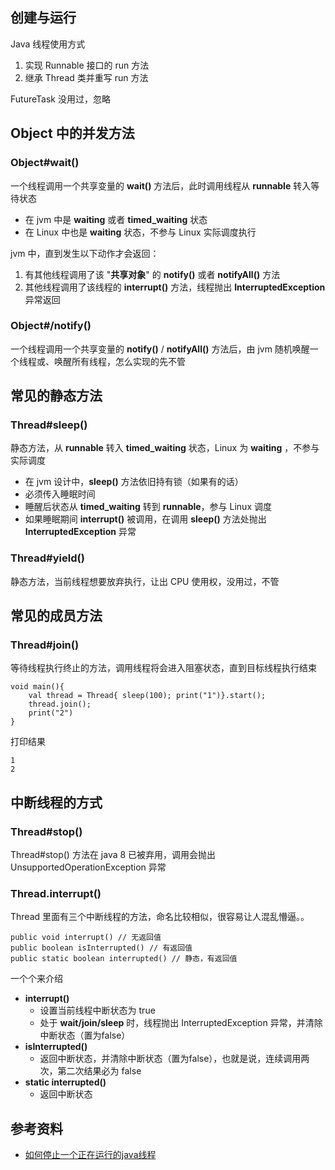 
## 创建与运行

Java 线程使用方式

1. 实现 Runnable 接口的 run 方法
2. 继承 Thread 类并重写 run 方法

FutureTask 没用过，忽略

## Object 中的并发方法

### **Object#wait()**

一个线程调用一个共享变量的 **wait()** 方法后，此时调用线程从 **runnable** 转入等待状态

- 在 jvm 中是 **waiting** 或者 **timed_waiting** 状态
- 在 Linux 中也是 **waiting** 状态，不参与 Linux 实际调度执行

jvm 中，直到发生以下动作才会返回：

1. 有其他线程调用了该 "**共享对象**" 的 **notify()** 或者 **notifyAll()** 方法
2. 其他线程调用了该线程的 **interrupt()** 方法，线程抛出 **InterruptedException** 异常返回

### **Object#/notify()**

一个线程调用一个共享变量的 **notify()** / **notifyAll()** 方法后，由 jvm 随机唤醒一个线程或、唤醒所有线程，怎么实现的先不管

## 常见的静态方法

### **Thread#sleep()**

静态方法，从 **runnable** 转入 **timed_waiting** 状态，Linux 为 **waiting** ，不参与实际调度

- 在 jvm 设计中，**sleep()** 方法依旧持有锁（如果有的话）
- 必须传入睡眠时间
- 睡醒后状态从 **timed_waiting** 转到 **runnable**，参与 Linux 调度
- 如果睡眠期间 **interrupt()** 被调用，在调用 **sleep()** 方法处抛出 **InterruptedException** 异常

### **Thread#yield()**

静态方法，当前线程想要放弃执行，让出 CPU 使用权，没用过，不管

## 常见的成员方法

### **Thread#join()**

等待线程执行终止的方法，调用线程将会进入阻塞状态，直到目标线程执行结束

```
void main(){
    val thread = Thread{ sleep(100); print("1")}.start();
    thread.join();
    print("2")
}
```

打印结果

```
1
2
```

## 中断线程的方式

### **Thread#stop()**

Thread#stop() 方法在 java 8 已被弃用，调用会抛出 UnsupportedOperationException 异常

### **Thread.interrupt()**

Thread 里面有三个中断线程的方法，命名比较相似，很容易让人混乱懵逼。。

```
public void interrupt() // 无返回值
public boolean isInterrupted() // 有返回值
public static boolean interrupted() // 静态，有返回值
```

一个个来介绍

- **interrupt()**
  - 设置当前线程中断状态为 true
  - 处于 **wait/join/sleep** 时，线程抛出 InterruptedException 异常，并清除中断状态（置为false）
- **isInterrupted()**
  - 返回中断状态，并清除中断状态（置为false），也就是说，连续调用两次，第二次结果必为 false
- **static interrupted()**
  - 返回中断状态

## 参考资料

- [如何停止一个正在运行的java线程](http://ibruce.info/2013/12/19/how-to-stop-a-java-thread/)